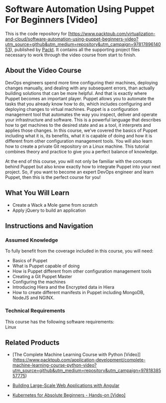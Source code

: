 # Software Automation Using Puppet For Beginners [Video]
This is the code repository for [https://www.packtpub.com/virtualization-and-cloud/software-automation-using-puppet-beginners-video?utm_source=github&utm_medium=repository&utm_campaign=9781789614053), published by [Packt](https://www.packtpub.com/?utm_source=github). It contains all the supporting project files necessary to work through the video course from start to finish.
## About the Video Course
DevOps engineers spend more time configuring their machines, deploying changes manually, and dealing with any subsequent errors, than actually building solutions that can be more helpful. And that is exactly where Puppet becomes an important player. Puppet allows you to automate the tasks that you already know how to do, which includes configuring and deploying changes to virtual machines.
Puppet is a configuration management tool that automates the way you inspect, deliver and operate your infrastructure and software. This is a powerful language that describes how to get machines to the desired state and as a tool, it interprets and applies those changes.
In this course, we’ve covered the basics of Puppet including what it is, its benefits, what it is capable of doing and how it is different from other configuration management tools. You will also learn how to create a private Git repository on a Linux machine. 
This tutorial combines theory and practice to give you a perfect balance of knowledge.

At the end of this course, you will not only be familiar with the concepts behind Puppet but also know exactly how to integrate Puppet into your next project.
So, if you want to become an expert DevOps engineer and learn Puppet, then this is the perfect course for you!

<H2>What You Will Learn</H2>
<DIV class=book-info-will-learn-text>
<UL>
<LI>Create a Wack a Mole game from scratch</LI>
<LI>Apply jQuery to build an application 
</LI></UL></DIV>

## Instructions and Navigation
### Assumed Knowledge
To fully benefit from the coverage included in this course, you will need:<br/>
<DIV class=book-info-will-learn-text>
<UL>
<LI>Basics of Puppet</LI>
<LI>What is Puppet capable of doing</LI>
<LI>How is Puppet different from other configuration management tools</LI>
<LI>Creating a Git Puppet Master</LI>
<LI>Configuring the machines</LI>
<LI>Introducing Hiera and the Encrypted data in Hiera</LI>
<LI>How to create different manifests in Puppet including MongoDB, NodeJS and NGINX. </LI>
</LI></UL></DIV>

### Technical Requirements
This course has the following software requirements:<br/>
Linux

## Related Products
* [The Complete Machine Learning Course with Python [Video]] (https://www.packtpub.com/application-development/complete-machine-learning-course-python-video?utm_source=github&utm_medium=repository&utm_campaign=9781838557775)

* [Building Large-Scale Web Applications with Angular]( https://www.packtpub.com/web-development/building-large-scale-web-applications-angular?utm_source=github&utm_medium=repository&utm_campaign=9781789950779)

* [Kubernetes for Absolute Beginners - Hands-on [Video]]( https://www.packtpub.com/application-development/kubernetes-absolute-beginners-hands-video?utm_source=github&utm_medium=repository&utm_campaign=9781789950083)

